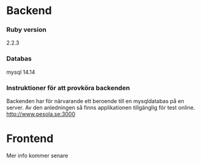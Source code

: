 # Backend

### Ruby version

2.2.3

### Databas

mysql 14.14

### Instruktioner för att provköra backenden

Backenden har för närvarande ett beroende till en mysqldatabas på en server. Av den anledningen så finns applikationen tillgänglig för test online. http://www.pesola.se:3000

# Frontend

Mer info kommer senare
